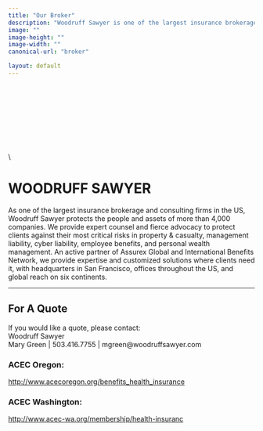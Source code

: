 ```yaml
---
title: "Our Broker"
description: "Woodruff Sawyer is one of the largest insurance brokerage and consulting firms in the US, Woodruff Sawyer protects the people and assets of more than 4,000 companies."
image: ""
image-height: ""
image-width: ""
canonical-url: "broker"

layout: default
---
```

<div class="banner" style="min-height: 140px; padding: 0;">
    <div class="color-overlay"></div>
  </div>\
  <div class="container main-body">
    <div class="row">
      <div class="col-12">
        <h1>WOODRUFF SAWYER</h1>
        <p>As one of the largest insurance brokerage and consulting firms in the US, Woodruff Sawyer protects the people and assets of more than 4,000 companies. We provide expert counsel and fierce advocacy to protect clients against their most critical risks in property & casualty, management liability, cyber liability, employee benefits, and personal wealth management. An active partner of Assurex Global and International Benefits Network, we provide expertise and customized solutions where clients need it, with headquarters in San Francisco, offices throughout the US, and global reach on six continents.</p>
      </div>
    </div>
    <hr />
    <div class="row">
      <div class="col-12">
        <h2>For A Quote</h2>
        <p>If you would like a quote, please contact:<br>Woodruff Sawyer<br>Mary Green | 503.416.7755 | mgreen@woodruffsawyer.com</p>
        <h3>ACEC Oregon:</h3>
        <p><a href="http://www.acecoregon.org/benefits_health_insurance" target="_blank">http://www.acecoregon.org/benefits_health_insurance</a></p>
        <h3>ACEC Washington:</h3>
        <p><a href="http://www.acec-wa.org/membership/health-insurance" target="_blank">http://www.acec-wa.org/membership/health-insuranc</a> </p>
      </div>
    </div>
  </div>